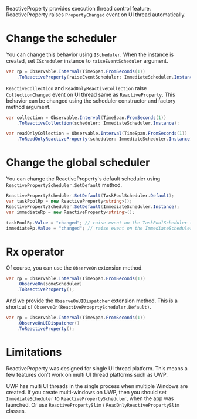 ReactiveProperty provides execution thread control feature.
ReactiveProperty raises `PropertyChanged` event on UI thread automatically. 

# Change the scheduler

You can change this behavior using `IScheduler`.
When the instance is created, set `IScheduler` instance to `raiseEventScheduler` argument.

```csharp
var rp = Observable.Interval(TimeSpan.FromSeconds(1))
    .ToReactiveProperty(raiseEventScheduler: ImmediateScheduler.Instance);
```

`ReactiveCollection` and `ReadOnlyReactiveCollection` raise `CollectionChanged` event on UI thread same as `ReactiveProperty`.
This behavior can be changed using the scheduler constructor and factory method argument.

```csharp
var collection = Observable.Interval(TimeSpan.FromSeconds(1))
    .ToReactiveCollection(scheduler: ImmediateScheduler.Instance);

var readOnlyCollection = Observable.Interval(TimeSpan.FromSeconds(1))
    .ToReadOnlyReactiveProperty(scheduler: ImmediateScheduler.Instance);
```

# Change the global scheduler

You can change the ReactiveProperty's default scheduler using `ReactivePropertyScheduler.SetDefault` method.

```csharp
ReactivePropertyScheduler.SetDefault(TaskPoolScheduler.Default);
var taskPoolRp = new ReactiveProperty<string>();
ReactivePropertyScheduler.SetDefault(ImmediateScheduler.Instance);
var immediateRp = new ReactiveProperty<string>();

taskPoolRp.Value = "changed"; // raise event on the TaskPoolScheduler thread.
immediateRp.Value = "changed"; // raise event on the ImmediateScheduler thread.
```

# Rx operator

Of course, you can use the `ObserveOn` extension method.

```csharp
var rp = Observable.Interval(TimeSpan.FromSeconds(1))
    .ObserveOn(someScheduler)
    .ToReactiveProperty();
```

And we provide the `ObserveOnUIDispatcher` extension method. 
This is a shortcut of `ObserveOn(ReactiveProeprtyScheduler.Default)`.

```csharp
var rp = Observable.Interval(TimeSpan.FromSeconds(1))
    .ObserveOnUIDispatcher()
    .ToReactiveProperty();
```

# Limitations

ReactiveProperty was designed for single UI thread platform.
This means a few features don't work on multi UI thread platforms such as UWP.

UWP has multi UI threads in the single process when multiple Windows are created.
If you create multi-windows on UWP, then you should set `ImmediateScheduler` to `ReactivePropertyScheduler`, when the app was launched.
Or use `ReactivePropertySlim` / `ReadOnlyReactivePropertySlim` classes.
